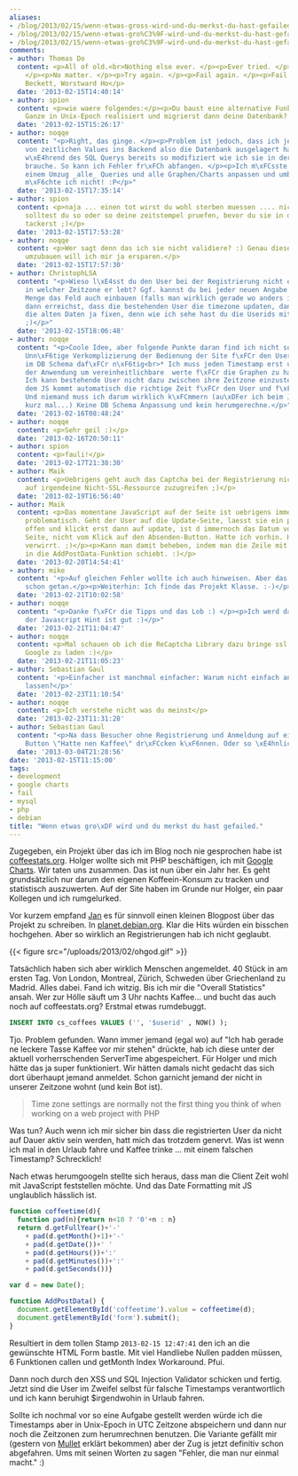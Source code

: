 ```yaml
---
aliases:
- /blog/2013/02/15/wenn-etwas-gross-wird-und-du-merkst-du-hast-gefailed/
- /blog/2013/02/15/wenn-etwas-gro%C3%9F-wird-und-du-merkst-du-hast-gefailed./
- /blog/2013/02/15/wenn-etwas-gro%C3%9F-wird-und-du-merkst-du-hast-gefailed/
comments:
- author: Thomas Do
  content: <p>All of old.<br>Nothing else ever. </p><p>Ever tried. </p><p>Ever failed.
    </p><p>No matter. </p><p>Try again. </p><p>Fail again. </p><p>Fail better.</p><p>Samuel
    Beckett, Worstward Ho</p>
  date: '2013-02-15T14:40:14'
- author: spion
  content: <p>wie waere folgendes:</p><p>Du baust eine alternative Funktion, die das
    Ganze in Unix-Epoch realisiert und migrierst dann deine Datenbank? ;)</p>
  date: '2013-02-15T15:26:17'
- author: noqqe
  content: "<p>Right, das ginge. </p><p>Problem ist jedoch, dass ich jegliche Kalkulation
    von zeitlichen Values ins Backend also die Datenbank ausgelagert habe. Daten werden
    w\xE4hrend des SQL Querys bereits so modifiziert wie ich sie in der PHP Anwendung
    brauche. So kann ich Fehler fr\xFCh abfangen. </p><p>Ich m\xFCsste also bei so
    einem Umzug _alle_ Queries und alle Graphen/Charts anpassen und umbauen. </p><p>Das
    m\xF6chte ich nicht! :P</p>"
  date: '2013-02-15T17:35:14'
- author: spion
  content: <p>naja ... einen tot wirst du wohl sterben muessen .... nichts destotrotz
    solltest du so oder so deine zeitstempel pruefen, bevor du sie in die datenbank
    tackerst ;)</p>
  date: '2013-02-15T17:53:28'
- author: noqqe
  content: <p>Wer sagt denn das ich sie nicht validiere? :) Genau diese Mechanismen
    umzubauen will ich mir ja ersparen.</p>
  date: '2013-02-15T17:57:30'
- author: ChristophLSA
  content: "<p>Wieso l\xE4sst du den User bei der Registrierung nicht einstellen,
    in welcher Zeitzone er lebt? Ggf. kannst du bei jeder neuen Angabe der zugenommenen
    Menge das Feld auch einbauen (falls man wirklich gerade wo anders ist). Wenn du
    dann erreichst, dass die bestehenden User die timezone updaten, dann kannst du
    die alten Daten ja fixen, denn wie ich sehe hast du die Userids mitabgespeichert.
    ;)</p>"
  date: '2013-02-15T18:06:48'
- author: noqqe
  content: "<p>Coole Idee, aber folgende Punkte daran find ich nicht so prall:</p><p>*
    Unn\xF6tige Verkomplizierung der Bedienung der Site f\xFCr den User<br>* \xC4nderung
    im DB Schema daf\xFCr n\xF6tig<br>* Ich muss jeden Timestamp erst umrechnen in
    der Anwendung um vereinheitlichbare  werte f\xFCr die Graphen zu haben. <br>*
    Ich kann bestehende User nicht dazu zwischen ihre Zeitzone einzustellen :)</p><p>Mit
    dem JS kommt automatisch die richtige Zeit f\xFCr den User und f\xFCr mich an.
    Und niemand muss ich darum wirklich k\xFCmmern (au\xDFer ich beim JS schreiben
    kurz mal...) Keine DB Schema Anpassung und kein herumgerechne.</p>"
  date: '2013-02-16T08:48:24'
- author: noqqe
  content: <p>Sehr geil :)</p>
  date: '2013-02-16T20:50:11'
- author: spion
  content: <p>fauli!</p>
  date: '2013-02-17T21:38:30'
- author: Maik
  content: <p>Uebrigens geht auch das Captcha bei der Registrierung nicht. Scheint
    auf irgendeine Nicht-SSL-Ressource zuzugreifen ;)</p>
  date: '2013-02-19T16:56:40'
- author: Maik
  content: <p>Das momentane JavaScript auf der Seite ist uebrigens immernoch leicht
    problematisch. Geht der User auf die Update-Seite, laesst sie ein paar Stunden
    offen und klickt erst dann auf update, ist d immernoch das Datum vom Aufruf der
    Seite, nicht vom Klick auf den Absenden-Button. Hatte ich vorhin. Hat mich arg
    verwirrt. ;)</p><p>Kann man damit beheben, indem man die Zeile mit "d=new Date()"
    in die AddPostData-Funktion schiebt. :)</p>
  date: '2013-02-20T14:54:41'
- author: mike
  content: '<p>Auf gleichen Fehler wollte ich auch hinweisen. Aber das hat Maik ja
    schon getan.</p><p>Weiterhin: Ich finde das Projekt Klasse. :-)</p><p>moikmoikmoik</p>'
  date: '2013-02-21T10:02:58'
- author: noqqe
  content: "<p>Danke f\xFCr die Tipps und das Lob :) </p><p>Ich werd das fixen. Glaub
    der Javascript Hint ist gut :)</p>"
  date: '2013-02-21T11:04:47'
- author: noqqe
  content: <p>Mal schauen ob ich die ReCaptcha Library dazu bringe ssl Content von
    Google zu laden :)</p>
  date: '2013-02-21T11:05:23'
- author: Sebastian Gaul
  content: '<p>Einfacher ist manchmal einfacher: Warum nicht einfach anonym melden
    lassen?</p>'
  date: '2013-02-23T11:10:54'
- author: noqqe
  content: <p>Ich verstehe nicht was du meinst</p>
  date: '2013-02-23T11:31:28'
- author: Sebastian Gaul
  content: "<p>Na dass Besucher ohne Registrierung und Anmeldung auf einen dicken
    Button \"Hatte nen Kaffee\" dr\xFCcken k\xF6nnen. Oder so \xE4hnlich.</p>"
  date: '2013-03-04T21:28:56'
date: '2013-02-15T11:15:00'
tags:
- development
- google charts
- fail
- mysql
- php
- debian
title: "Wenn etwas gro\xDF wird und du merkst du hast gefailed."
---
```


Zugegeben, ein Projekt über das ich im Blog noch nie gesprochen habe ist
[coffeestats.org](https://coffeestats.org). Holger wollte sich mit PHP beschäftigen, ich mit [Google Charts](https://developers.google.com/chart/). Wir taten uns zusammen. Das ist
nun über ein Jahr her. Es geht grundsätzlich nur darum den eigenen Koffeein-Konsum zu
tracken und statistisch auszuwerten. Auf der Site haben im Grunde nur Holger,
ein paar Kollegen und ich rumgelurked.

Vor kurzem empfand
[Jan](http://blog.waja.info/2013/02/13/tracking-coffee-consumption/) es für sinnvoll einen kleinen
Blogpost über das Projekt zu schreiben. In [planet.debian.org](http://planet.debian.org).
Klar die Hits würden ein bisschen hochgehen. Aber so wirklich an Registrierungen hab ich
nicht geglaubt.

{{< figure src="/uploads/2013/02/ohgod.gif" >}}

Tatsächlich haben sich aber wirklich Menschen angemeldet. 40 Stück in am
ersten Tag. Von London, Montreal, Zürich, Schweden über Griechenland zu Madrid.
Alles dabei. Fand ich witzig. Bis ich mir die "Overall Statistics" ansah. Wer
zur Hölle säuft um 3 Uhr nachts Kaffee... und bucht das auch noch auf
coffeestats.org? Erstmal etwas rumdebuggt.

``` sql
INSERT INTO cs_coffees VALUES ('', '$userid' , NOW() );
```

Tjo. Problem gefunden. Wann immer jemand (egal wo) auf "Ich hab gerade ne
leckere Tasse Kaffee vor mir stehen" drückte, hab ich diese unter der aktuell
vorherrschenden ServerTime abgespeichert. Für Holger und mich hätte das ja super
funktioniert. Wir hätten damals nicht gedacht das sich dort überhaupt jemand
anmeldet. Schon garnicht jemand der nicht in unserer Zeitzone wohnt (und kein Bot
ist).

> Time zone settings are normally not the first thing you think of when
> working on a web project with PHP

Was tun? Auch wenn ich mir sicher bin dass die registrierten User da nicht auf
Dauer aktiv sein werden, hatt mich das trotzdem genervt. Was ist wenn ich mal in
den Urlaub fahre und Kaffee trinke ... mit einem falschen Timestamp?
Schrecklich!

Nach etwas herumgoogeln stellte sich heraus, dass man die Client Zeit wohl mit
JavaScript feststellen möchte. Und das Date Formatting mit JS unglaublich
hässlich ist.

``` javascript
function coffeetime(d){
  function pad(n){return n<10 ? '0'+n : n}
  return d.getFullYear()+'-'
    + pad(d.getMonth()+1)+'-'
    + pad(d.getDate())+' '
    + pad(d.getHours())+':'
    + pad(d.getMinutes())+':'
    + pad(d.getSeconds())}

var d = new Date();

function AddPostData() {
  document.getElementById('coffeetime').value = coffeetime(d);
  document.getElementById('form').submit();
}
```

Resultiert in dem tollen Stamp `2013-02-15 12:47:41` den ich an die gewünschte HTML Form bastle.
Mit viel Handliebe Nullen padden müssen, 6 Funktionen callen und getMonth Index Workaround. Pfui.

Dann noch durch den XSS und SQL Injection Validator schicken und fertig. Jetzt
sind die User im Zweifel selbst für falsche Timestamps verantwortlich und ich
kann beruhigt $irgendwohin in Urlaub fahren.

Sollte ich nochmal vor so eine Aufgabe gestellt werden würde ich die Timestamps aber in Unix-Epoch in UTC
Zeitzone abspeichern und dann nur noch die Zeitzonen zum herumrechnen benutzen.
Die Variante gefällt mir (gestern von [Mullet](https://twitter.com/mulletti)
erklärt bekommen) aber der Zug is jetzt definitiv schon abgefahren. Ums mit
seinen Worten zu sagen "Fehler, die man nur einmal macht." :)